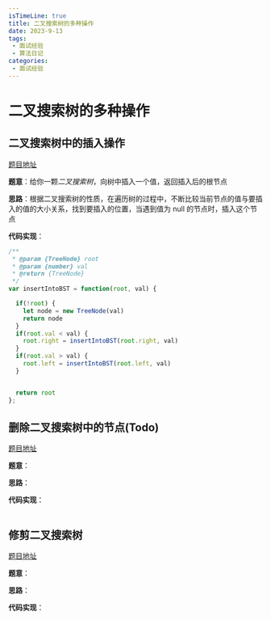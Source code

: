```yaml
---
isTimeLine: true
title: 二叉搜索树的多种操作
date: 2023-9-13
tags:
 - 面试经验
 - 算法日记
categories:
 - 面试经验
---
```


# 二叉搜索树的多种操作

## 二叉搜索树中的插入操作

[题目地址](https://leetcode.cn/problems/insert-into-a-binary-search-tree/)

**题意**：给你一颗*二叉搜索树*，向树中插入一个值，返回插入后的根节点

**思路**：根据二叉搜索树的性质，在遍历树的过程中，不断比较当前节点的值与要插入的值的大小关系，找到要插入的位置，当遇到值为 null 的节点时，插入这个节点

**代码实现**：

```js
/**
 * @param {TreeNode} root
 * @param {number} val
 * @return {TreeNode}
 */
var insertIntoBST = function(root, val) {

  if(!root) {
    let node = new TreeNode(val)
    return node
  }
  if(root.val < val) {
    root.right = insertIntoBST(root.right, val)
  }
  if(root.val > val) {
    root.left = insertIntoBST(root.left, val)
  }


  return root
};

```

## 删除二叉搜索树中的节点(Todo)

[题目地址](https://leetcode.cn/problems/delete-node-in-a-bst/description/)

**题意**：

**思路**：


**代码实现**：

```js


```
## 修剪二叉搜索树

[题目地址](https://leetcode.cn/problems/trim-a-binary-search-tree/description/)

**题意**：

**思路**：


**代码实现**：

```js


```